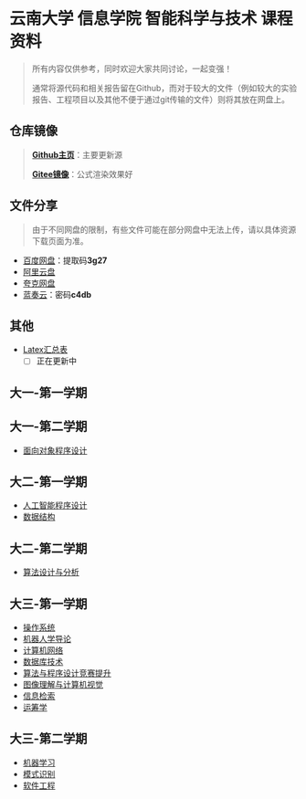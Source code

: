 # 云南大学 信息学院 智能科学与技术 课程资料

> 所有内容仅供参考，同时欢迎大家共同讨论，一起变强！
>
> 通常将源代码和相关报告留在Github，而对于较大的文件（例如较大的实验报告、工程项目以及其他不便于通过git传输的文件）则将其放在网盘上。
>
## 仓库镜像

> [**Github主页**](https://github.com/Steven-Zhl/YNU_IST_Courses)：主要更新源
>
> [**Gitee镜像**](https://gitee.com/Steven-Zhl/YNU_IST_Courses)：公式渲染效果好

## 文件分享

> 由于不同网盘的限制，有些文件可能在部分网盘中无法上传，请以具体资源下载页面为准。

* [百度网盘](https://pan.baidu.com/s/1Ji9vUMGBCHYRD4aeFANtVg?pwd=3g27)：提取码**3g27**
* [阿里云盘](https://www.aliyundrive.com/s/oRye8PL1feh)
* [夸克网盘](https://pan.quark.cn/s/5a3a3d4a2eaa)
* [蓝奏云](https://steven-zhl.lanzoul.com/b04e7340d)：密码**c4db**

## 其他

* [Latex汇总表](./其他/Latex.md)
  * [ ] 正在更新中

## 大一-第一学期

## 大一-第二学期

* [面向对象程序设计](./ObjectOrientedProgramming/README.md)

## 大二-第一学期

* [人工智能程序设计](./ArtificialIntelligenceProgramming/README.md)
* [数据结构](./DataStructure/README.md)

## 大二-第二学期

* [算法设计与分析](./Algorithm/README.md)

## 大三-第一学期

* [操作系统](./OperationSystem/README.md)
* [机器人学导论](./RoboticsIntroduction/README.md)
* [计算机网络](./ComputerNetwork/README.md)
* [数据库技术](./Database/README.md)
* [算法与程序设计竞赛提升](./AlgorithmCompetition/README.md)
* [图像理解与计算机视觉](./ImageUnderstanding-ComputerVision/README.md)
* [信息检索](./InformationRetrieval/README.md)
* [运筹学](./OperationsResearch/README.md)

## 大三-第二学期

* [机器学习](./MachineLearning/README.md)
* [模式识别](./PatternRecognition/README.md)
* [软件工程](./SofwareEngineering/README.md)
